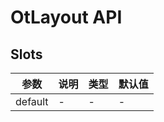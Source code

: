 # OtLayout API

## Slots

| 参数 | 说明 | 类型 | 默认值 |
| --- | --- | --- | --- |
| default | - | - | - |

